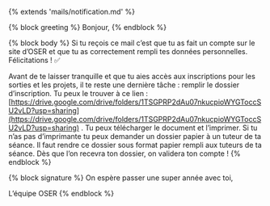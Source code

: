 {% extends 'mails/notification.md' %}

{% block greeting %}
Bonjour,
{% endblock %}

{% block body %}
Si tu reçois ce mail c’est que tu as fait un compte sur le site d’OSER et que tu as correctement rempli tes données personnelles. Félicitations ! ✅

Avant de te laisser tranquille et que tu aies accès aux inscriptions pour les sorties et les projets, il te reste une dernière tâche : remplir le dossier d’inscription. Tu peux le trouver à ce lien : [https://drive.google.com/drive/folders/1TSGPRP2dAu07nkucpioWYGToccSU2vLD?usp=sharing](https://drive.google.com/drive/folders/1TSGPRP2dAu07nkucpioWYGToccSU2vLD?usp=sharing) .
Tu peux télécharger le document et l’imprimer. Si tu n’as pas d’imprimante tu peux demander un dossier papier à un tuteur de ta séance. Il faut rendre ce dossier sous format papier rempli aux tuteurs de ta séance. Dès que l’on recevra ton dossier, on validera ton compte !
{% endblock %}

{% block signature %}
On espère passer une super année avec toi,

L’équipe OSER
{% endblock %}